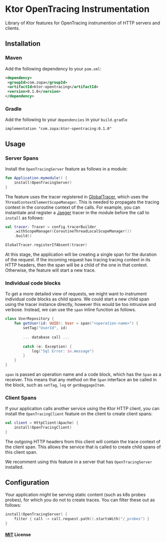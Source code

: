 # Ktor OpenTracing Instrumentation

Library of Ktor features for OpenTracing instrumention of HTTP servers and clients. 

## Installation 
 
### 
 
### Maven
Add the following dependency to your `pom.xml`:
```xml
<dependency>
 <groupId>com.zopa</groupId>
 <artifactId>ktor-opentracing</artifactId>
 <version>0.1.0</version>
</dependency>
```
 
### Gradle
Add the following to your `dependencies` in your `build.gradle` 
 
```
implementation "com.zopa:ktor-opentracing:0.1.0"
```

## Usage

### Server Spans
Install the `OpenTracingServer` feature as follows in a module: 

```kotlin 
fun Application.mymodule() {
    install(OpenTracingServer)
}
```

The feature uses the tracer registered in [GlobalTracer](https://opentracing.io/guides/java/tracers/), which uses the `ThreadContextElementScopeManager`.
 This is needed to propagate the tracing context in the coroutine context of the calls.
 For example, you can instantiate and register a [Jaeger](https://github.com/jaegertracing/jaeger-client-java) tracer in the module before the call to `install` as follows:
 

```kotlin
val tracer: Tracer = config.tracerBuilder
    .withScopeManager(CoroutineThreadLocalScopeManager())
    .build()

GlobalTracer.registerIfAbsent(tracer)
```
 
At this stage, the application will be creating a single span for the duration of the request. 
If the incoming request has tracing tracing context in its HTTP headers, then the span will be a child of the one in that context. 
Otherwise, the feature will start a new trace. 

### Individual code blocks
To get a more detailed view of requests, we might want to instrument individual code blocks as child spans. 
We could start a new child span using the tracer instance directly, however this would be too intrusive and verbose.
Instead, we can use the `span` inline function as follows. 

```kotlin
class UserRepository {
    fun getUser(id: UUID): User = span("<operation-name>") {
        setTag("UserId", id)
    
        ... database call ...
       
        catch (e: Exception) {
            log("Sql Error: $e.message")    
        }
    }
}
```

`span` is passed an operation name and a code block, which has the `Span` as a receiver. 
This means that any method on the `Span` interface an be called in the block, such as `setTag`, `log` or `getBaggageItem`. 

### Client Spans
If your application calls another service using the Ktor HTTP client, you can install the `OpenTracingClient` feature on the client to create client spans: 

```kotlin
val client = HttpClient(Apache) {
    install(OpenTracingClient)
}
```
The outgoing HTTP headers from this client will contain the trace context of the client span. 
This allows the service that is called to create child spans of this client span. 

We recomment using this feature in a server that has `OpenTracingServer` installed.


## Configuration 

Your application might be serving static content (such as k8s probes probes), for which you do not to create traces. 
You can filter these out as follows:
```kotlin
install(OpenTracingServer) {
    filter { call -> call.request.path().startsWith("/_probes") }
}
```


#### [MIT](./LICENSE) License